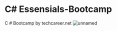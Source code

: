 # C# Essensials-Bootcamp
C # Bootcamp by techcareer.net
![unnamed](https://github.com/user-attachments/assets/ef6d25ee-a23b-482f-9368-ade29229fdaa)
